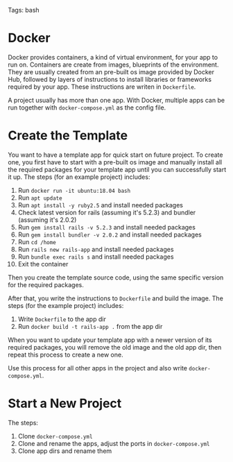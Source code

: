 Tags: bash

# Docker

Docker provides containers, a kind of virtual environment, for your app to run on. Containers are create from images, blueprints of the environment. They are usually created from an pre-built os image provided by Docker Hub, followed by layers of instructions to install libraries or frameworks required by your app. These instructions are writen in `Dockerfile`.

A project usually has more than one app. With Docker, multiple apps can be run together with `docker-compose.yml` as the config file.

# Create the Template

You want to have a template app for quick start on future project. To create one, you first have to start with a pre-built os image and manually install all the required packages for your template app until you can successfully start it up. The steps (for an example project) includes:

1. Run `docker run -it ubuntu:18.04 bash`
1. Run `apt update`
1. Run `apt install -y ruby2.5` and install needed packages
1. Check latest version for rails (assuming it's 5.2.3) and bundler (assuming it's 2.0.2)
1. Run `gem install rails -v 5.2.3` and install needed packages
1. Run `gem install bundler -v 2.0.2` and install needed packages
1. Run `cd /home`
1. Run `rails new rails-app` and install needed packages
1. Run `bundle exec rails s` and install needed packages
1. Exit the container

Then you create the template source code, using the same specific version for the required packages.

After that, you write the instructions to `Dockerfile` and build the image. The steps (for the example project) includes:

1. Write `Dockerfile` to the app dir
1. Run `docker build -t rails-app .` from the app dir

When you want to update your template app with a newer version of its required packages, you will remove the old image and the old app dir, then repeat this process to create a new one.

Use this process for all other apps in the project and also write `docker-compose.yml`.

# Start a New Project

The steps:

1. Clone `docker-compose.yml`
1. Clone and rename the apps, adjust the ports in `docker-compose.yml`
1. Clone app dirs and rename them
